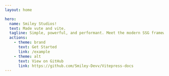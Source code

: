 ```yaml
---
layout: home

hero:
  name: Smiley Studios!
  text: Made vute and vite.
  tagline: Simple, powerful, and performant. Meet the modern SSG framework you've always wanted.
  actions:
    - theme: brand
      text: Get Started
      link: /example
    - theme: alt
      text: View on GitHub
      link: https://github.com/Smiley-Devv/Vitepress-docs
---
```


